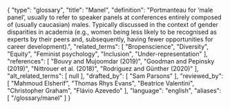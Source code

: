 {
    "type": "glossary",
    "title": "Manel",
    "definition": "Portmanteau for ‘male panel’, usually to refer to speaker panels at conferences entirely composed of (usually caucasian) males. Typically discussed in the context of gender disparities in academia (e.g., women being less likely to be recognised as experts by their peers and, subsequently, having fewer opportunities for career development).",
    "related_terms": [
        "Bropenscience",
        "Diversity",
        "Equity",
        "Feminist psychology",
        "Inclusion",
        "Under-representation"
    ],
    "references": [
        "Bouvy and Mujoomdar (2019)",
        "Goodman and Pepinsky (2019)",
        "Nittrouer et al. (2018)",
        "Rodriguez and Günther (2020)"
    ],
    "alt_related_terms": [
        null
    ],
    "drafted_by": [
        "Sam Parsons"
    ],
    "reviewed_by": [
        "Mahmoud Elsherif",
        "Thomas Rhys Evans",
        "Beatrice Valentini",
        "Christopher Graham",
        "Flávio Azevedo"
    ],
    "language": "english",
    "aliases": [
        "/glossary/manel"
    ]
}